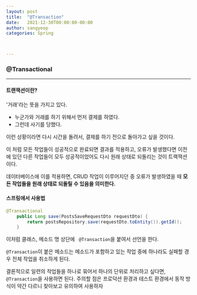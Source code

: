 ```yaml
---
layout: post
title:  "@Transaction"
date:   2021-12-30T00:00:00-00:00
author: sangyeop
categories: Spring



---
```


###  



###  @Transactional

------

#### 트랜잭션이란?

'거래'라는 뜻을 가지고 있다.

- 누군가와 거래를 하기 위해서 먼저 결제를 하였다.
- 그런데 사기를 당했다.

이런 상황이라면 다시 시간을 돌려서, 결제를 하기 전으로 돌아가고 싶을 것이다.



이 처럼 모든 작업들이 성공적으로 완료되면 결과를 적용하고, 오류가 발생했다면 이전에 있던 다른 작업들이 모두 성공적이었어도 다시 원래 상태로 되돌리는 것이 트랙잭션이다.



데이터베이스에 이를 적용하면, CRUD 작업이 이루어지던 중 오류가 발생하였을 때 **모든 작업들을 원래 상태로 되돌릴 수 있음을 의미한다.**



#### 스프링에서 사용법

```java
@Transactional
    public Long save(PostsSaveRequestDto requestDto) {
        return postsRepository.save(requestDto.toEntity()).getId();
    }

```

이처럼 클래스, 메소드 명 상단에 ` @Transaction`을 붙여서 선언을 한다.

`@Transaction`이 붙은 메소드는 메소드가 포함하고 있는 작업 중에 하나라도 실패할 경우 전체 작업을 취소하게 된다.



결론적으로 일련의 작업들을 하나로 묶어서 하나의 단위로 처리하고 싶다면, `@Transaction`을 사용하면 된다.
주의할 점은 프로덕션 환경과 테스트 환경에서 동작 방식이 약간 다르니 찾아보고 유의하여 사용하자

